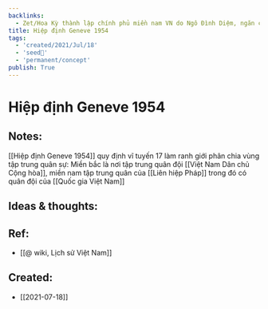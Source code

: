 ```yaml
---
backlinks:
  - Zet/Hoa Kỳ thành lập chính phủ miền nam VN do Ngô Đình Diệm, ngăn cản tổng tuyển cử
title: Hiệp định Geneve 1954
tags:
  - 'created/2021/Jul/18'
  - 'seed🥜'
  - 'permanent/concept'
publish: True
---
```

# Hiệp định Geneve 1954

## Notes:
[[Hiệp định Geneve 1954]] quy định vĩ tuyến 17 làm ranh giới phân chia vùng tập trung quân sự: Miền bắc là nơi tập trung quân đội [[Việt Nam Dân chủ Cộng hòa]], miền nam tập trung quân của [[Liên hiệp Pháp]] trong đó có quân đội của [[Quốc gia Việt Nam]]

## Ideas & thoughts:

## Ref:
- [[@ wiki, Lịch sử Việt Nam]]

## Created:
- [[2021-07-18]]
